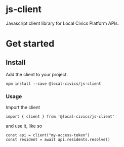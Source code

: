 # js-client

Javascript client library for Local Civics Platform APIs.

# Get started

## Install

Add the client to your project.

`npm install --save @local-civics/js-client`

### **Usage**

Import the client

`import { client } from '@local-civics/js-client'`

and use it, like so

```
const api = client("my-access-token")
const resident = await api.residents.resolve()
```
